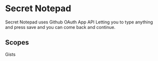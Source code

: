 # Secret Notepad
Secret Notepad uses Github OAuth App API Letting you to type anything and press save and you can come back and continue.
## Scopes
Gists
